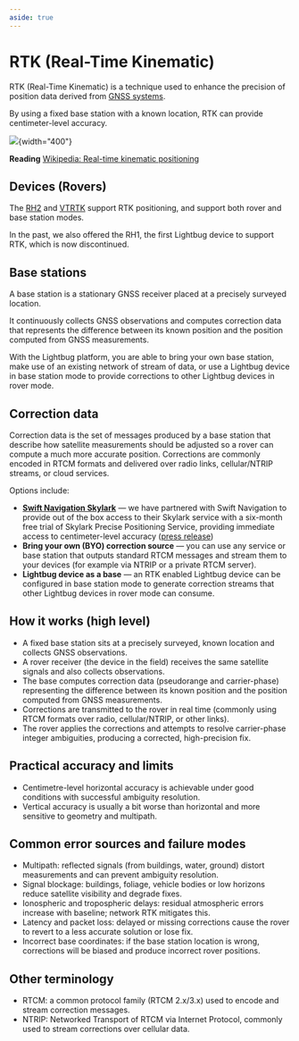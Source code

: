 ```yaml
---
aside: true
---
```


# RTK (Real-Time Kinematic)

RTK (Real-Time Kinematic) is a technique used to enhance the precision of position data derived from [GNSS systems](./gnss).

By using a fixed base station with a known location, RTK can provide centimeter-level accuracy.

![](https://upload.r2.lb.chasm.cloud/2025/10/imgur/OzhNfJ2.png){width="400"}


**Reading** [Wikipedia: Real-time kinematic positioning](https://en.wikipedia.org/wiki/Real-time_kinematic_positioning)

## Devices (Rovers)

The [RH2](/devices/rtk/handheld/) and [VTRTK](/devices/rtk/vehicle) support RTK positioning, and support both rover and base station modes.

In the past, we also offered the RH1, the first Lightbug device to support RTK, which is now discontinued.

## Base stations

A base station is a stationary GNSS receiver placed at a precisely surveyed location.

It continuously collects GNSS observations and computes correction data that represents the difference between its known position and the position computed from GNSS measurements.

With the Lightbug platform, you are able to bring your own base station, make use of an existing network of stream of data, or use a Lightbug device in base station mode to provide corrections to other Lightbug devices in rover mode.

## Correction data

Correction data is the set of messages produced by a base station that describe how satellite measurements should be adjusted so a rover can compute a much more accurate position. Corrections are commonly encoded in RTCM formats and delivered over radio links, cellular/NTRIP streams, or cloud services.

Options include:

- [**Swift Navigation Skylark**](https://www.swiftnav.com/products/skylark) — we have partnered with Swift Navigation to provide out of the box access to their Skylark service with a six-month free trial of Skylark Precise Positioning Service, providing immediate access to centimeter-level accuracy ([press release](https://www.swiftnav.com/resource/press-release/swift-navigation-and-lightbug-partner-to-deliver-centimeter-level-positioning-for-worker-safety-and-asset-tracking))
- **Bring your own (BYO) correction source** — you can use any service or base station that outputs standard RTCM messages and stream them to your devices (for example via NTRIP or a private RTCM server).
- **Lightbug device as a base** — an RTK enabled Lightbug device can be configured in base station mode to generate correction streams that other Lightbug devices in rover mode can consume.

## How it works (high level)

- A fixed base station sits at a precisely surveyed, known location and collects GNSS observations.
- A rover receiver (the device in the field) receives the same satellite signals and also collects observations.
- The base computes correction data (pseudorange and carrier-phase) representing the difference between its known position and the position computed from GNSS measurements.
- Corrections are transmitted to the rover in real time (commonly using RTCM formats over radio, cellular/NTRIP, or other links).
- The rover applies the corrections and attempts to resolve carrier-phase integer ambiguities, producing a corrected, high-precision fix.

## Practical accuracy and limits

- Centimetre-level horizontal accuracy is achievable under good conditions with successful ambiguity resolution.
- Vertical accuracy is usually a bit worse than horizontal and more sensitive to geometry and multipath.

## Common error sources and failure modes

- Multipath: reflected signals (from buildings, water, ground) distort measurements and can prevent ambiguity resolution.
- Signal blockage: buildings, foliage, vehicle bodies or low horizons reduce satellite visibility and degrade fixes.
- Ionospheric and tropospheric delays: residual atmospheric errors increase with baseline; network RTK mitigates this.
- Latency and packet loss: delayed or missing corrections cause the rover to revert to a less accurate solution or lose fix.
- Incorrect base coordinates: if the base station location is wrong, corrections will be biased and produce incorrect rover positions.

## Other terminology

- RTCM: a common protocol family (RTCM 2.x/3.x) used to encode and stream correction messages.
- NTRIP: Networked Transport of RTCM via Internet Protocol, commonly used to stream corrections over cellular data.
